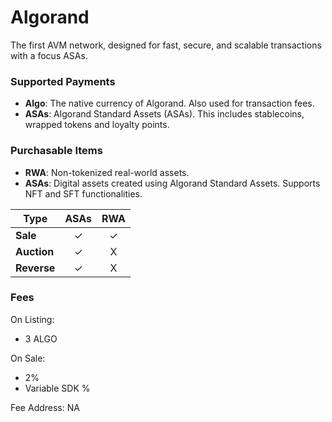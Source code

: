 # Algorand
The first AVM network, designed for fast, secure, and scalable transactions with a focus ASAs.

### Supported Payments

- **Algo**: The native currency of Algorand. Also used for transaction fees.
- **ASAs**: Algorand Standard Assets (ASAs). This includes stablecoins, wrapped tokens and loyalty points.

### Purchasable Items 

- **RWA**: Non-tokenized real-world assets.
- **ASAs**: Digital assets created using Algorand Standard Assets. Supports NFT and SFT functionalities.

| Type        | ASAs               | RWA               |
|------------------|-------------------|-------------------|
| **Sale**         | <center>✓</center> | <center>✓</center> |
| **Auction**      | <center>✓</center> | <center>X</center> |
| **Reverse**      | <center>✓</center> | <center>X</center> |

### Fees
On Listing:
- 3 ALGO

On Sale: 
- 2%
- Variable SDK %

Fee Address: NA

